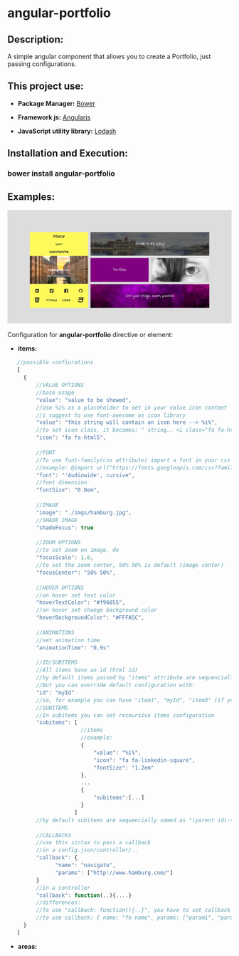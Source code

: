 # angular-portfolio

## Description:
  
  A simple angular component that allows you to create a Portfolio, just passing configurations.
  
  
## This project use:
  
   * **Package Manager:** [Bower](https://bower.io/)
    
   * **Framework js:** [Angularjs](https://angularjs.org/)
   
   * **JavaScript utility library:** [Lodash](https://lodash.com/)
    
    
## Installation and Execution:
 
  ### **bower install angular-portfolio**
 
## Examples:

  ![Portfolio](portfolio-images/angular-portfolio.jpg)

  Configuration for **angular-portfolio** directive or element:
   * **items:** 
   ```js
      //possible confiurations
      [
        {
            //VALUE OPTIONS
            //base usage
            "value": "value to be showed",
            //Use %i% as a placeholder to set in your value icon content
            //i suggest to use font-awesome as icon library
            "value": "this string will contain an icon here --> %i%",
            //to set icon class, it becomes: " string.. <i class="fa fa-html5"></i>"
            "icon": "fa fa-html5",
            
            //FONT
            //To use font-family(css attribute) import a font in your css
            //example: @import url("https://fonts.googleapis.com/css?family=Audiowide");
            "font": "'Audiowide', cursive",
            //font dimension
            "fontSize": "0.8em",
            
            //IMAGE
            "image": "./imgs/hamburg.jpg",
            //SHADE IMAGE
            "shadeFocus": true
            
            //ZOOM OPTIONS
            //to set zoom on image, de
            "focusScale": 1.6,
            //to set the zoom center, 50% 50% is default (image center)
            "focusCenter": "50% 50%",
            
            //HOVER OPTIONS
            //on hover set text color
            "hoverTextColor": "#f96855",
            //on hover set change background color
            "hoverBackgroundColor": "#FFFA5C",
            
            //ANIMATIONS
            //set animation time
            "animationTime": "0.9s"
            
            //ID/SUBITEMS
            //All items have an id (html id)
            //by default items passed by "items" attribute are sequencially named as "item1", "item2", "item3" etc..
            //But you can override default configuration with:
            "id": "myId"
            //so, for example you can have "item1", "myId", "item3" (if you set id attribute on second items config)
            //SUBITEMS
            //In subitems you can set recoursive items configuration
            "subitems": [ 
                          //items
                          //example:
                          {
                              "value": "%i%",
                              "icon": "fa fa-linkedin-square",
                              "fontSize": "1.2em"
                          },
                          ...
                          {
                              "subitems":[...]
                          }
                        ]
            //by default subitems are sequencially named as "(parent id)-sub1", "(parent id)-sub2", "(parent id)-sub3" etc..
            
            //CALLBACKS
            //use this sintax to pass a callback
            //in a config.json/controller/..
            "callback": {
                  "name": "navigate",
                  "params": ["http://www.hamburg.com/"]
            }
            //in a controller
            "callback": function(..){....}
            //differences: 
            //To use "callback: function(){..}", you have to set callback with a function in your controller, so you have to manipulate your config
            //to use callback: { name: "fn name", params: ["param1", "param2", etc..]} you don't have to set any function to your config, just set in your controller $scope (direct parent of this directive) your function, es: $scope.navifate = function(url){..};  
        }
      ]
   ```
   * **areas:** 
    
  
  
